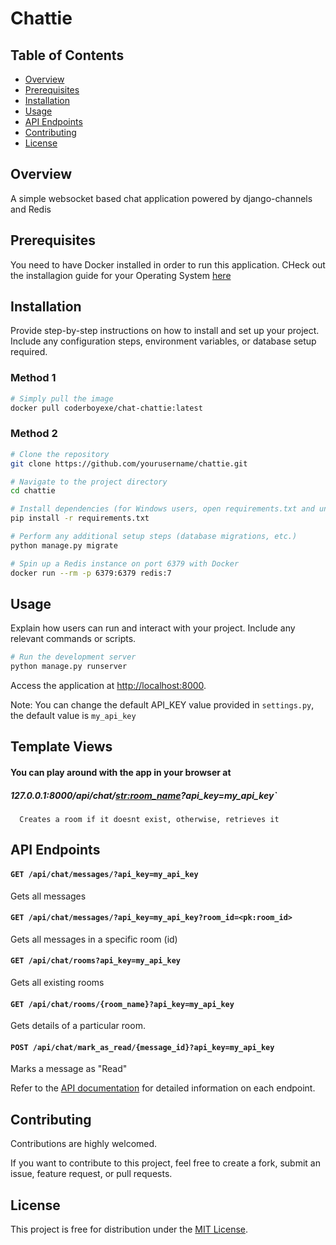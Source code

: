 # Chattie

## Table of Contents
- [Overview](#overview)
- [Prerequisites](#prerequisites)
- [Installation](#installation)
- [Usage](#usage)
- [API Endpoints](#api-endpoints)
- [Contributing](#contributing)
- [License](#license)

## Overview

A simple websocket based chat application powered by django-channels and Redis

## Prerequisites

You need to have Docker installed in order to run this application. CHeck out the installagion guide for your Operating System [here](https://www.docker.com/get-started/)

## Installation

Provide step-by-step instructions on how to install and set up your project. Include any configuration steps, environment variables, or database setup required.

### Method 1
```bash
# Simply pull the image 
docker pull coderboyexe/chat-chattie:latest
```

### Method 2
```bash
# Clone the repository
git clone https://github.com/yourusername/chattie.git

# Navigate to the project directory
cd chattie

# Install dependencies (for Windows users, open requirements.txt and uncomment this line: # ```twisted-iocpsupport==1.0.4```)
pip install -r requirements.txt

# Perform any additional setup steps (database migrations, etc.)
python manage.py migrate

# Spin up a Redis instance on port 6379 with Docker
docker run --rm -p 6379:6379 redis:7
```

## Usage

Explain how users can run and interact with your project. Include any relevant commands or scripts.

```bash
# Run the development server
python manage.py runserver
```

Access the application at [http://localhost:8000](http://localhost:8000).

Note: You can change the default API_KEY value provided in `settings.py`, the default value is `my_api_key`

## Template Views

#### You can play around with the app in your browser at 
##### 127.0.0.1:8000/api/chat/<str:room_name>?api_key=my_api_key`
      Creates a room if it doesnt exist, otherwise, retrieves it


## API Endpoints

#### `GET /api/chat/messages/?api_key=my_api_key`

Gets all messages

#### `GET /api/chat/messages/?api_key=my_api_key?room_id=<pk:room_id>`

Gets all messages in a specific room (id)

#### `GET /api/chat/rooms?api_key=my_api_key`

Gets all existing rooms

#### `GET /api/chat/rooms/{room_name}?api_key=my_api_key`

Gets details of a particular room.

#### `POST /api/chat/mark_as_read/{message_id}?api_key=my_api_key`

Marks a message as "Read"

Refer to the [API documentation](#) for detailed information on each endpoint.

## Contributing

Contributions are highly welcomed.

If you want to contribute to this project, feel free to create a fork, submit an issue, feature request, or pull requests.

## License

This project is free for distribution under the [MIT License](LICENSE).
